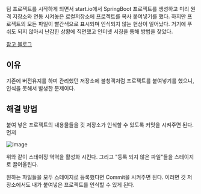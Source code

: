 팀 프로젝트를 시작하게 되면서 start.io에서 SpringBoot 프로젝트를 생성하고 미리 원격 저장소와 연동 시켜놓은 로컬저장소에
프로젝트를 복사 붙여넣기를 했다. 하지만 프로젝트의 모든 파일이 빨간색으로 표시되며 인식되지 않는 현상이 일어났다.
거기에 푸쉬도 되지 않아서 난감한 상황에 직면했고 인터넷 서칭을 통해 방법을 찾았다.

[참고 블로그](https://earth-95.tistory.com/96)

## 이유
  
기존에 버전유지를 하며 관리했던 저장소에 불청객처럼 프로젝트를 붙여넣기를 했으니, 인식을 못해서 발생한 문제이다.
 
## 해결 방법

붙여 넣은 프로젝트의 내용물들을 깃 저장소가 인식할 수 있도록 커밋을 시켜주면 된다. 먼저

![image](https://user-images.githubusercontent.com/53935439/158753160-781b4fd6-bc74-44e0-beb0-5c1a9f1bfc2f.png)

위와 같이 스테이징 역역을 활성화 시킨다. 그리고 "등록 되지 않은 파일"들을 스테이지로 끌어올린다.

원하는 파일들을 모두 스테이지로 등록했다면 Commit을 시켜주면 된다. 이러면 깃 저장소에서도 내가 붙여넣은 프로젝트를 인식할 수 있게 된다.

